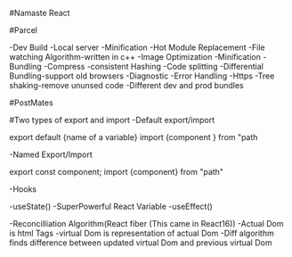 #Namaste React



#Parcel

-Dev Build
-Local server 
-Minification
-Hot Module Replacement
-File watching Algorithm-written in c++
-Image Optimization
-Minification
-Bundling
-Compress
-consistent Hashing
-Code splitting
-Differential Bundling-support old browsers
-Diagnostic
-Error Handling
-Https
-Tree shaking-remove ununsed code
-Different dev and prod bundles


#PostMates

#Two types of export and import
-Default export/import

export default {name of a variable}
import {component }  from "path


-Named Export/Import

export const component;
import {component} from "path"



-Hooks

-useState() -SuperPowerful React Variable
-useEffect()


-Reconcilliation Algorithm(React fiber (This came in React16))
   -Actual Dom is html Tags
   -virtual Dom is representation of actual Dom
   -Diff algorithm finds difference between updated virtual Dom and previous virtual Dom


